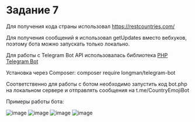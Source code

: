 # Задание 7

Для получения кода страны использовал https://restcountries.com/

Для получения сообщений я использовал getUpdates вместо вебхуков, поэтому бота можно запускать только локально. 

Для работы с Telegram Bot API использовалась библиотека [PHP Telegram Bot](https://github.com/php-telegram-bot/core)

Установка через Composer: composer require longman/telegram-bot

Соответственно для работы с ботом необходимо запустить код bot.php на локальном сервере и отправлять сообщения на t.me/CountryEmojiBot

Примеры работы бота:

![image](https://github.com/user-attachments/assets/8e955fab-e686-4ddb-a793-3473593c3e7d)
![image](https://github.com/user-attachments/assets/35f18a8f-986b-4337-bf2b-7a47e23641a3)
![image](https://github.com/user-attachments/assets/f131efc5-19c0-4ff0-9cd8-2f0884b4e300)
![image](https://github.com/user-attachments/assets/1b519b1a-0c01-4336-b41d-c6c597dc467d)


